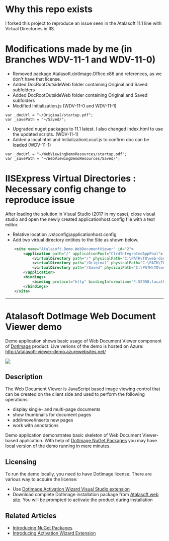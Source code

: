# Why this repo exists
I forked this project to reproduce an issue seen in the Atalasoft 11.1 line with Virtual Directories in IIS. 

# Modifications made by me (in Branches WDV-11-1 and WDV-11-0)
 - Removed package Atalasoft.dotImage.Office.x86 and references, as we don't have that license.
 - Added DocRootOutsideWeb folder containing Original and Saved subfolders
 - Added DocRootOutsideWeb folder containing Original and Saved subfolders
 - Modified Initialization.js (WDV-11-0 and WDV-11-1)
```
var _docUrl = "~/Original/startup.pdf";
var _savePath = "~/Saved/";
```
 - Upgraded nuget packages to 11.1 latest. I also changed index.html to use the updated scripts. (WDV-11-1)
 - Added a local.html and InitializationLocal.js to confirm doc can be loaded (WDV-11-1)
```
var _docUrl = "~/WebViewingDemoResources/startup.pdf";
var _savePath = "~/WebViewingDemoResources/Saved/";
```

# IISExpress Virtual Directories : Necessary config change to reproduce issue
After loading the solution in Visual Studio (2017 in my case), close visual studio and open the newly created applicationhost.config file with a text editor.
 - Relative location .vs\config\applicationhost.config
 - Add two virtual directory entities to the Site as shown below. 
```XML
    <site name="Atalasoft.Demo.WebDocumentViewer" id="2">
        <application path="/" applicationPool="Clr4IntegratedAppPool">
            <virtualDirectory path="/" physicalPath="C:\PATH\TO\web-document-viewer-demo-fork\Atalasoft.Demo.WebDocumentViewer" />
            <virtualDirectory path="/Original" physicalPath="C:\PATH\TO\web-document-viewer-demo-fork\DocRootOutsideWeb\Original" />
            <virtualDirectory path="/Saved" physicalPath="C:\PATH\TO\web-document-viewer-demo-fork\DocRootOutsideWeb\Saved" />
        </application>
        <bindings>
            <binding protocol="http" bindingInformation="*:52958:localhost" />
        </bindings>
    </site> 
```
---
# Atalasoft DotImage Web Document Viewer demo
Demo application shows basic usage of Web Document Viewer component of [DotImage](https://www.atalasoft.com/Products/DotImage) product. Live verions of the demo is hosted on Azure: http://atalasoft-viewer-demo.azurewebsites.net/

![](https://atalasoft.visualstudio.com/_apis/public/build/definitions/789e0a22-6f04-4fac-91a5-ccc70df2a1f1/1/badge)

## Description

The Web Document Viewer is JavaScript based image viewing control that can be created on the client side and used to perform the following operations:

 - display single- and multi-page documents
 - show thumbnails for document pages
 - add/move/inserts new pages
 - work with annotations

Demo application demonstrates basic skeleton of Web Document Viewer-based application. With help of [DotImage NuGet Packages](https://www.nuget.org/profiles/Atalasoft) you may have local version of the demo running in mere minutes.

## Licensing
To run the demo locally, you need to have DotImage license. There are various way to acquire the license:

 - Use [DotImage Activation Wizard Visual Studio extension](https://visualstudiogallery.msdn.microsoft.com/88ff07c9-fe68-48bd-bfdc-3fbc8a0ec1db)
 - Download complete DotImage installation package from [Atalasoft web site](https://atalasoft.com). You will be prompted to activate the product during installation

## Related Articles

 - [Introducing NuGet Packages](http://atalasoft.github.io/2016/05/03/introducing-nuget/)
 - [Introducing Activation Wizard Extension](http://atalasoft.github.io/2016/05/14/introducing-activation-wizard-extension/) 
